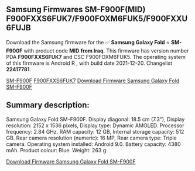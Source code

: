 <h2>Samsung Firmwares SM-F900F(MID) F900FXXS6FUK7/F900FOXM6FUK5/F900FXXU6FUJB</h2>
Download the Samsung firmware for the ✅ <strong>Samsung Galaxy Fold </strong> ⭐ <strong>SM-F900F</strong> with product code <strong>MID</strong> <strong> from Iraq</strong>. This firmware has version number PDA <strong>F900FXXS6FUK7</strong> and CSC F900FOXM6FUK5. The operating system of this firmware is Android R , with build date 2021-12-20. Changelist <strong>22417781</strong>.


[SM-F900F](https://samfirm.shop/samsung/model/SM-F900F)
[F900FXXS6FUK7](https://samfirm.shop/samsung/pda/F900FXXS6FUK7)
[Download Firmware Samsung Galaxy Fold SM-F900F](https://samfirm.shop/samsung/firmware/483554)
<h2>Summary description:</h2>
<p>Samsung Galaxy Fold SM-F900F. Display diagonal: 18.5 cm (7.3"), Display resolution: 2152 x 1536 pixels, Display type: Dynamic AMOLED. Processor frequency: 2.84 GHz. RAM capacity: 12 GB, Internal storage capacity: 512 GB. Rear camera resolution (numeric): 16 MP, Rear camera type: Triple camera. Operating system installed: Android 9.0. Battery capacity: 4380 mAh. Product colour: Blue. Weight: 263 g</p>


[Download Firmware Samsung Galaxy Fold SM-F900F](https://samfirm.shop/samsung/firmware/483554)
